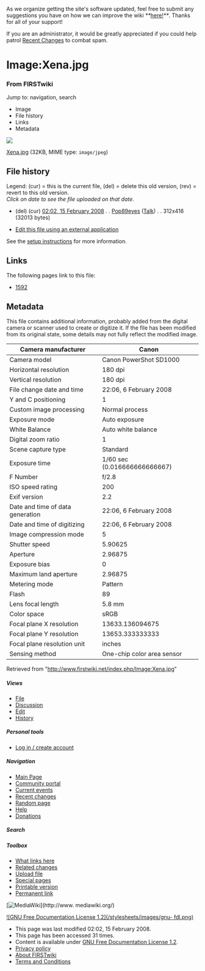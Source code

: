 As we organize getting the site's software updated, feel free to submit any
suggestions you have on how we can improve the wiki
_**_[here!](/index.php/User:Hallry/Suggestions "User:Hallry/Suggestions"
)_**_. Thanks for all of your support!

If you are an administrator, it would be greatly appreciated if you could help
patrol [Recent Changes](/index.php/Special:Recentchanges
"Special:Recentchanges" ) to combat spam.

# Image:Xena.jpg

### From FIRSTwiki

Jump to: navigation, search

  * Image
  * File history
  * Links
  * Metadata

![](/media/e/e0/Xena.jpg)

[Xena.jpg](/media/e/e0/Xena.jpg "Xena.jpg" ) (32KB, MIME type: `image/jpeg`)

## File history

Legend: (cur) = this is the current file, (del) = delete this old version,
(rev) = revert to this old version.  
_Click on date to see the file uploaded on that date_.

  * (del) (cur) [02:02, 15 February 2008](/media/e/e0/Xena.jpg "/media/e/e0/Xena.jpg" ) . . [Pop89eyes](/index.php?title=User:Pop89eyes&action=edit "User:Pop89eyes" ) ([Talk](/index.php?title=User_talk:Pop89eyes&action=edit "User talk:Pop89eyes" )) . . 312x416 (32013 bytes)
  

  * [Edit this file using an external application](/index.php?title=Image:Xena.jpg&action=edit&externaledit=true&mode=file "Image:Xena.jpg" )

See the [setup
instructions](http://meta.wikimedia.org/wiki/Help:External_editors
"http://meta.wikimedia.org/wiki/Help:External_editors" ) for more information.

## Links

The following pages link to this file:

  * [1592](/index.php/1592 "1592" )

## Metadata

This file contains additional information, probably added from the digital
camera or scanner used to create or digitize it. If the file has been modified
from its original state, some details may not fully reflect the modified
image.

Camera manufacturer |  Canon  
---|---  
Camera model |  Canon PowerShot SD1000  
Horizontal resolution |  180 dpi  
Vertical resolution |  180 dpi  
File change date and time |  22:06, 6 February 2008  
Y and C positioning |  1  
Custom image processing |  Normal process  
Exposure mode |  Auto exposure  
White Balance |  Auto white balance  
Digital zoom ratio |  1  
Scene capture type |  Standard  
Exposure time |  1/60 sec (0.016666666666667)  
F Number |  f/2.8  
ISO speed rating |  200  
Exif version |  2.2  
Date and time of data generation |  22:06, 6 February 2008  
Date and time of digitizing |  22:06, 6 February 2008  
Image compression mode |  5  
Shutter speed |  5.90625  
Aperture |  2.96875  
Exposure bias |  0  
Maximum land aperture |  2.96875  
Metering mode |  Pattern  
Flash |  89  
Lens focal length |  5.8 mm  
Color space |  sRGB  
Focal plane X resolution |  13633.136094675  
Focal plane Y resolution |  13653.333333333  
Focal plane resolution unit |  inches  
Sensing method |  One-chip color area sensor  
  
Retrieved from "<http://www.firstwiki.net/index.php/Image:Xena.jpg>"

##### Views

  * [File](/index.php/Image:Xena.jpg)
  * [Discussion](/index.php?title=Image_talk:Xena.jpg&action=edit)
  * [Edit](/index.php?title=Image:Xena.jpg&action=edit)
  * [History](/index.php?title=Image:Xena.jpg&action=history)

##### Personal tools

  * [Log in / create account](/index.php?title=Special:Userlogin&returnto=Image:Xena.jpg)

[](/index.php/Main_Page "Main Page" )

##### Navigation

  * [Main Page](/index.php/Main_Page)
  * [Community portal](/index.php/FIRSTwiki:Community_portal)
  * [Current events](/index.php/Current_events)
  * [Recent changes](/index.php/Special:Recentchanges)
  * [Random page](/index.php/Special:Random)
  * [Help](/index.php/FIRSTwiki:Help)
  * [Donations](/index.php/FIRSTwiki:Site_support)

##### Search



##### Toolbox

  * [What links here](/index.php/Special:Whatlinkshere/Image:Xena.jpg)
  * [Related changes](/index.php/Special:Recentchangeslinked/Image:Xena.jpg)
  * [Upload file](/index.php/Special:Upload)
  * [Special pages](/index.php/Special:Specialpages)
  * [Printable version](/index.php?title=Image:Xena.jpg&printable=yes)
  * [Permanent link](/index.php?title=Image:Xena.jpg&oldid=65964)

[![MediaWiki](/skins/common/images/poweredby_mediawiki_88x31.png)](http://www.
mediawiki.org/)

[![GNU Free Documentation License 1.2](/stylesheets/images/gnu-
fdl.png)](http://www.gnu.org/copyleft/fdl.html)

  * This page was last modified 02:02, 15 February 2008.
  * This page has been accessed 31 times.
  * Content is available under [GNU Free Documentation License 1.2](http://www.gnu.org/copyleft/fdl.html "http://www.gnu.org/copyleft/fdl.html" ).
  * [Privacy policy](/index.php/FIRSTwiki:Privacy_policy "FIRSTwiki:Privacy policy" )
  * [About FIRSTwiki](/index.php/FIRSTwiki:About "FIRSTwiki:About" )
  * [Terms and Conditions](/index.php/FIRSTwiki:Terms_and_conditions "FIRSTwiki:Terms and conditions" )

